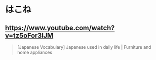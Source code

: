 # はこね

## https://www.youtube.com/watch?v=tz5oFor3lJM

> [Japanese Vocabulary] Japanese used in daily life | Furniture and home appliances 
